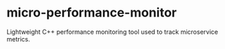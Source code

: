 # micro-performance-monitor
Lightweight C++ performance monitoring tool used to track microservice metrics.
